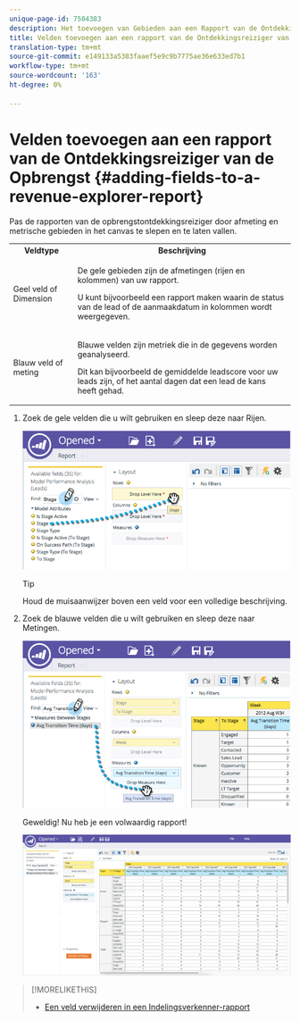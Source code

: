 ```yaml
---
unique-page-id: 7504383
description: Het toevoegen van Gebieden aan een Rapport van de Ontdekkingsreiziger van de Opbrengst - Marketo Docs - de Documentatie van het Product
title: Velden toevoegen aan een rapport van de Ontdekkingsreiziger van de Opbrengst
translation-type: tm+mt
source-git-commit: e149133a5383faaef5e9c9b7775ae36e633ed7b1
workflow-type: tm+mt
source-wordcount: '163'
ht-degree: 0%

---
```



# Velden toevoegen aan een rapport van de Ontdekkingsreiziger van de Opbrengst {#adding-fields-to-a-revenue-explorer-report}

Pas de rapporten van de opbrengstontdekkingsreiziger door afmeting en metrische gebieden in het canvas te slepen en te laten vallen.

<table> 
 <tbody> 
  <tr> 
   <th>Veldtype</th> 
   <th>Beschrijving</th> 
  </tr> 
  <tr> 
   <td>Geel veld of Dimension</td> 
   <td><p>De gele gebieden zijn de afmetingen (rijen en kolommen) van uw rapport.</p><p>U kunt bijvoorbeeld een rapport maken waarin de status van de lead of de aanmaakdatum in kolommen wordt weergegeven.</p></td> 
  </tr> 
  <tr> 
   <td>Blauw veld of meting</td> 
   <td><p>Blauwe velden zijn metriek die in de gegevens worden geanalyseerd.</p><p>Dit kan bijvoorbeeld de gemiddelde leadscore voor uw leads zijn, of het aantal dagen dat een lead de kans heeft gehad.</p></td> 
  </tr> 
 </tbody> 
</table>

1. Zoek de gele velden die u wilt gebruiken en sleep deze naar Rijen.

   ![](assets/image2015-3-24-15-3a22-3a34.png)

   >[!TIP]
   >
   >Houd de muisaanwijzer boven een veld voor een volledige beschrijving.

1. Zoek de blauwe velden die u wilt gebruiken en sleep deze naar Metingen.

   ![](assets/image2015-3-24-15-3a53-3a5.png)

   Geweldig! Nu heb je een volwaardig rapport!

   ![](assets/image2015-3-24-15-3a55-3a7.png)

>[!MORELIKETHIS]
>
>* [Een veld verwijderen in een Indelingsverkenner-rapport](deleting-a-field-in-a-revenue-explorer-report.md)

>



